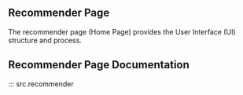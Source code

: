 ## Recommender Page
The recommender page (Home Page) provides the User Interface (UI) structure and process.


## Recommender Page Documentation
::: src.recommender